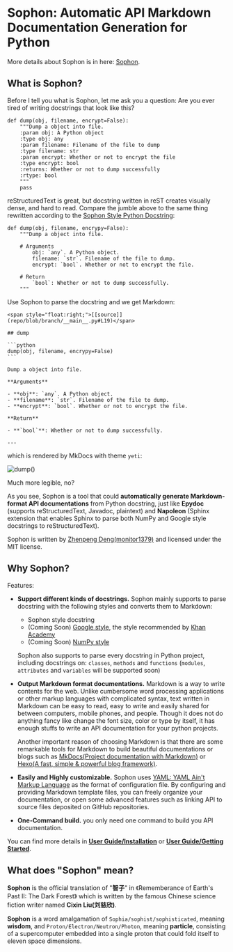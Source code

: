 # Sophon: Automatic API Markdown Documentation Generation for Python

More details about Sophon is in here: [Sophon](https://monitor1379.github.io/sophon).

## What is Sophon?

Before I tell you what is Sophon, let me ask you a question: 
Are you ever tired of writing docstrings that look like this?

```
def dump(obj, filename, encrypt=False):
    """Dump a object into file.
    :param obj: A Python object
    :type obj: any
    :param filename: Filename of the file to dump
    :type filename: str
    :param encrypt: Whether or not to encrypt the file
    :type encrypt: bool
    :returns: Whether or not to dump successfully 
    :rtype: bool
    """
    pass
```


reStructuredText is great, but docstring written in reST creates visually dense, and hard to read.
Compare the jumble above to the same thing rewritten according to the [Sophon Style Python Docstring][8]:

```
def dump(obj, filename, encrypy=False):
    """Dump a object into file.
    
    # Arguments
        obj: `any`. A Python object.
        filename: `str`. Filename of the file to dump.
        encrypt: `bool`. Whether or not to encrypt the file.
        
    # Return
        `bool`: Whether or not to dump successfully.
    """
```


Use Sophon to parse the docstring and we get Markdown:

~~~
<span style="float:right;">[[source]](repo/blob/branch/__main__.py#L19)</span>

## dump

```python
dump(obj, filename, encrypy=False)
```

Dump a object into file.

**Arguments**

- **obj**: `any`. A Python object.
- **filename**: `str`. Filename of the file to dump.
- **encrypt**: `bool`. Whether or not to encrypt the file.

**Return**

- **`bool`**: Whether or not to dump successfully.

---
~~~

which is rendered by MkDocs with theme `yeti`:

![dump()](img/dump_of_index.png)

Much more legible, no?

As you see, 
Sophon is a tool that could **automatically generate Markdown-format API documentations** from Python docstring,
just like **Epydoc** (supports reStructuredText, Javadoc, plaintext)
and **Napoleon** (Sphinx extension that enables Sphinx to parse both NumPy and Google 
style docstrings to reStructuredText).

Sophon is written by [Zhenpeng Deng(monitor1379)][1] and licensed under the MIT license.

## Why Sophon?

Features:
 
- **Support different kinds of docstrings.**
    Sophon mainly supports to parse docstring with the following styles and converts them to Markdown: 
    - Sophon style docstring
    - (Coming Soon) [Google style][4], the style recommended by [Khan Academy][5]
    - (Coming Soon) [NumPy style][6]
    
    Sophon also supports to parse every docstring in Python project,
    including docstrings on: `classes`, `methods` and `functions`
    (`modules`, `attributes` and `variables` will be supported soon)
    
    
- **Output Markdown format documentations.**
    Markdown is a way to write contents for the web.
    Unlike cumbersome word processing applications or other markup languages with complicated syntax,
    text written in Markdown can be easy to read, easy to write and easily shared for between computers, 
    mobile phones, and people. 
    Though it does not do anything fancy like change the font size, color or type by itself,
    it has enough stuffs to write an API documentation for your python projects.
    
    Another important reason of choosing Markdown is that there are some remarkable tools for Markdown
    to build beautiful documentations or blogs such as
    [MkDocs(Project documentation with Markdown)][2] or [Hexo(A fast, simple & powerful blog framework)][3].
   
- **Easily and Highly customizable.**
    Sophon uses [YAML: YAML Ain't Markup Language][7] as the format of configuration file.
    By configuring and providing Markdown template files, you can freely organize your documentation,
    or open some advanced features such as linking API to source files deposited on GitHub repositories.

- **One-Command build.** 
    you only need one command to build you API documentation.


You can find more details in **[User Guide/Installation](user_guide/installation.md)** or
**[User Guide/Getting Started](user_guide/getting_started.md)**.


## What does "Sophon" mean?

**Sophon** is the official translation of "**智子**" in 《Rememberance of Earth's Past II: The Dark Forest》
which is written by the famous Chinese science fiction writer named **Cixin Liu(刘慈欣)**.


**Sophon** is a word amalgamation of `Sophia/sophist/sophisticated`, meaning **wisdom**, 
and `Proton/Electron/Neutron/Photon`, meaning **particle**,
consisting of a supercomputer embedded into a single proton that could fold itself to eleven space dimensions.


[1]: https://github.com/monitor1379
[2]: http://www.mkdocs.org
[3]: https://hexo.io
[4]: http://sphinxcontrib-napoleon.readthedocs.io/en/latest/example_google.html#example-google
[5]: https://sites.google.com/a/khanacademy.org/forge/for-developers/styleguide/python#TOC-Docstrings
[6]: http://sphinxcontrib-napoleon.readthedocs.io/en/latest/example_numpy.html#example-numpy
[7]: http://www.yaml.org/
[8]: user_guide/sophon_style_python_docstrings
